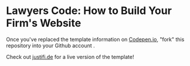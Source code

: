 # Lawyers Code: How to Build Your Firm's Website

Once you've replaced the template information on [Codepen.io](https://codepen.io/beantownbritt/pen/wvrKYbz), "fork" this repository into your Github account .

Check out [justifi.de](https://justifi.de/) for a live version of the template!
